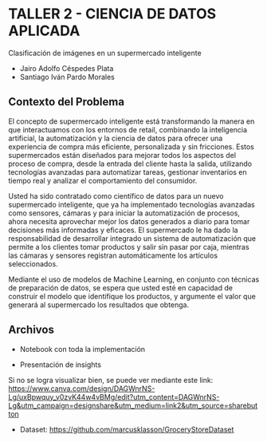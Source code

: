 # TALLER 2 - CIENCIA DE DATOS APLICADA

Clasificación de imágenes en un supermercado inteligente

* Jairo Adolfo Céspedes Plata
* Santiago Iván Pardo Morales


## Contexto del Problema

El concepto de supermercado inteligente está transformando la manera en que interactuamos con los entornos de retail, combinando la inteligencia artificial, la automatización y la ciencia de datos para ofrecer una experiencia de compra más eficiente, personalizada y sin fricciones. Estos supermercados están diseñados para mejorar todos los aspectos del proceso de compra, desde la entrada del cliente hasta la salida, utilizando tecnologías avanzadas para automatizar tareas, gestionar inventarios en tiempo real y analizar el comportamiento del consumidor.


Usted ha sido contratado como científico de datos para un nuevo supermercado inteligente, que ya ha implementado tecnologías avanzadas como sensores, cámaras y para iniciar la automatización de procesos, ahora necesita aprovechar mejor los datos generados a diario para tomar decisiones más informadas y eficaces.
El supermercado le ha dado la responsabilidad de desarrollar integrado un sistema de automatización que permite a los clientes tomar productos y salir sin pasar por caja, mientras las cámaras y sensores registran automáticamente los artículos seleccionados.



Mediante el uso de modelos de Machine Learning, en conjunto con técnicas de preparación de datos, se espera que usted esté en capacidad de construir el modelo que identifique los productos, y argumente el valor que generará al supermercado los resultados que obtenga.


## Archivos

* Notebook con toda la implementación

* Presentación de insights


Si no se logra visualizar bien, se puede ver mediante este link: https://www.canva.com/design/DAGWnrNS-Lg/uxBpwquy_v0zvK44w4vBMg/edit?utm_content=DAGWnrNS-Lg&utm_campaign=designshare&utm_medium=link2&utm_source=sharebutton

* Dataset: https://github.com/marcusklasson/GroceryStoreDataset



